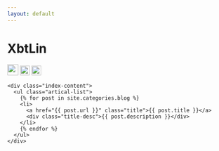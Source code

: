 ```yaml
---
layout: default
---
```



<body>
  <div class="index-wrapper">
    <div class="aside">
      <div class="info-card">
        <h1>XbtLin</h1>
        <a href="http://weibo.com/linxuan521/" target="_blank"><img src="http://www.weibo.com/favicon.ico" alt="" width="25"/></a>
        <a href="http://www.douban.com/people/flyfishman/" target="_blank"><img src="http://www.douban.com/favicon.ico" alt="" width="22"/></a>
        <a href="https://www.zhihu.com/people/linxuan02" target="_blank"><img src="http://www.zhihu.com/favicon.ico" alt="" width="22"/></a>
      </div>
      <div id="particles-js"></div>
    </div>

    <div class="index-content">
      <ul class="artical-list">
        {% for post in site.categories.blog %}
        <li>
          <a href="{{ post.url }}" class="title">{{ post.title }}</a>
          <div class="title-desc">{{ post.description }}</div>
        </li>
        {% endfor %}
      </ul>
    </div>
  </div>
</body>
